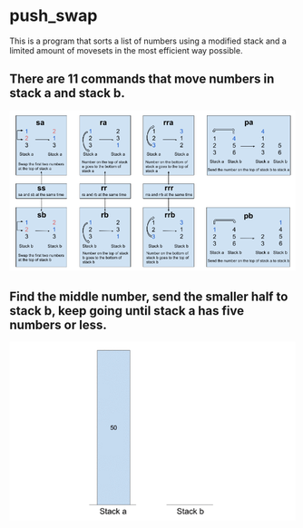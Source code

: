 # push_swap
This is a program that sorts a list of numbers using a modified stack and a limited amount of movesets in the most efficient way possible.
## There are 11 commands that move numbers in stack a and stack b.
![Image of push_swap functions](https://github.com/hzkmyk/push_swap/blob/master/images/push_swap.png)
## Find the middle number, send the smaller half to stack b, keep going until stack a has five numbers or less.
<p align="center"><img src="https://github.com/hzkmyk/push_swap/blob/master/images/push_swap.gif" alt="Gif of push_swap"></p>

